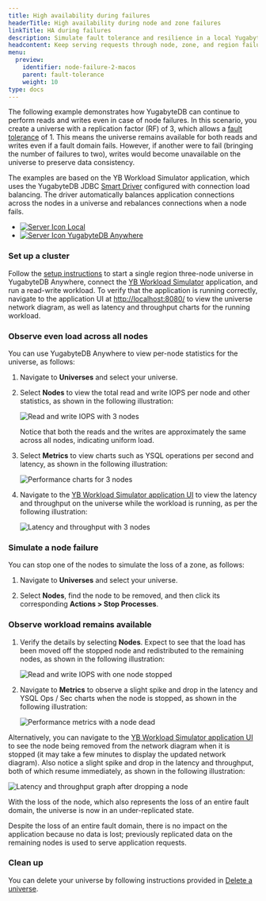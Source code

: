 ```yaml
---
title: High availability during failures
headerTitle: High availability during node and zone failures
linkTitle: HA during failures
description: Simulate fault tolerance and resilience in a local YugabyteDB database universe.
headcontent: Keep serving requests through node, zone, and region failures
menu:
  preview:
    identifier: node-failure-2-macos
    parent: fault-tolerance
    weight: 10
type: docs
---
```


The following example demonstrates how YugabyteDB can continue to perform reads and writes even in case of node failures. In this scenario, you create a universe with a replication factor (RF) of 3, which allows a [fault tolerance](../../../architecture/docdb-replication/replication/#fault-tolerance) of 1. This means the universe remains available for both reads and writes even if a fault domain fails. However, if another were to fail (bringing the number of failures to two), writes would become unavailable on the universe to preserve data consistency.

The examples are based on the YB Workload Simulator application, which uses the YugabyteDB JDBC [Smart Driver](../../../drivers-orms/smart-drivers/) configured with connection load balancing. The driver automatically balances application connections across the nodes in a universe and rebalances connections when a node fails.

<ul class="nav nav-tabs-alt nav-tabs-yb">
  <li>
    <a href="../macos/" class="nav-link">
      <img src="/icons/database.svg" alt="Server Icon">
      Local
    </a>
  </li>
  <li>
    <a href="../macos-yba/" class="nav-link active">
      <img src="/icons/server.svg" alt="Server Icon">
      YugabyteDB Anywhere
    </a>
  </li>
</ul>

### Set up a cluster

Follow the [setup instructions](../../#set-up-yugabytedb-universe) to start a single region three-node universe in YugabyteDB Anywhere, connect the [YB Workload Simulator](../../#set-up-yb-workload-simulator) application, and run a read-write workload. To verify that the application is running correctly, navigate to the application UI at <http://localhost:8080/> to view the universe network diagram, as well as latency and throughput charts for the running workload.

### Observe even load across all nodes

You can use YugabyteDB Anywhere to view per-node statistics for the universe, as follows:

1. Navigate to **Universes** and select your universe.

2. Select **Nodes** to view the total read and write IOPS per node and other statistics, as shown in the following illustration:

   ![Read and write IOPS with 3 nodes](/images/ce/transactions_anywhere_observe1.png)

   Notice that both the reads and the writes are approximately the same across all nodes, indicating uniform load.

3. Select **Metrics** to view charts such as YSQL operations per second and latency, as shown in the following illustration:

   ![Performance charts for 3 nodes](/images/ce/transactions_anywhere_chart.png)

4. Navigate to the [YB Workload Simulator application UI](http://127.0.0.1:8080/) to view the latency and throughput on the universe while the workload is running, as per the following illustration:

   ![Latency and throughput with 3 nodes](/images/ce/simulation-graph-cloud.png)

### Simulate a node failure

You can stop one of the nodes to simulate the loss of a zone, as follows:

1. Navigate to **Universes** and select your universe.

1. Select **Nodes**, find the node to be removed, and then click its corresponding **Actions > Stop Processes**.

### Observe workload remains available

1. Verify the details by selecting **Nodes**. Expect to see that the load has been moved off the stopped node and redistributed to the remaining nodes, as shown in the following illustration:

   ![Read and write IOPS with one node stopped](/images/ce/stop-node-yba.png)

1. Navigate to **Metrics** to observe a slight spike and drop in the latency and YSQL Ops / Sec charts when the node is stopped, as shown in the following illustration:

   ![Performance metrics with a node dead](/images/ce/stop-node-chart-yba.png)

Alternatively, you can navigate to the [YB Workload Simulator application UI](http://127.0.0.1:8080/) to see the node being removed from the network diagram when it is stopped (it may take a few minutes to display the updated network diagram). Also notice a slight spike and drop in the latency and throughput, both of which resume immediately, as shown in the following illustration:

![Latency and throughput graph after dropping a node](/images/ce/fault-tolerance-latency-stoppednode.png)

With the loss of the node, which also represents the loss of an entire fault domain, the universe is now in an under-replicated state.

Despite the loss of an entire fault domain, there is no impact on the application because no data is lost; previously replicated data on the remaining nodes is used to serve application requests.

### Clean up

You can delete your universe by following instructions provided in [Delete a universe](../../../yugabyte-platform/manage-deployments/delete-universe/).

